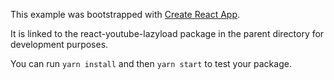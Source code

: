 This example was bootstrapped with [Create React App](https://github.com/facebook/create-react-app).

It is linked to the react-youtube-lazyload package in the parent directory for development purposes.

You can run `yarn install` and then `yarn start` to test your package.
